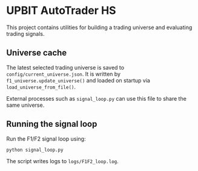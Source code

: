# UPBIT AutoTrader HS

This project contains utilities for building a trading universe and evaluating trading signals.

## Universe cache

The latest selected trading universe is saved to `config/current_universe.json`. It is written by `f1_universe.update_universe()` and loaded on startup via `load_universe_from_file()`.

External processes such as `signal_loop.py` can use this file to share the same universe.

## Running the signal loop

Run the F1/F2 signal loop using:

```bash
python signal_loop.py
```

The script writes logs to `logs/F1F2_loop.log`.

